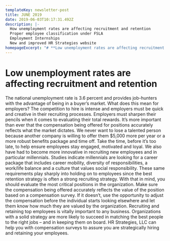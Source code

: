 ```yaml
---
templateKey: newsletter-post
title: JUNE 2019
date: 2019-06-03T10:17:31.492Z
description: |-
  How unemployment rates are affecting recruitment and retention
  Proper employee classification under FSLA
  Employment Internships
  New and improved HR Strategies website
homepageExcerpt: "# **Low unemployment rates are affecting recruitment and retention**\r\n\nThe national unemployment rate is 3.6 percent and provides job-hunters with the advantage of being in a buyer’s market. What does this mean for employers?"
---
```

# Low unemployment rates are affecting recruitment and retention

The national unemployment rate is 3.6 percent and provides job-hunters with the advantage of being in a buyer’s market. What does this mean for employers?  The competition to hire is intense and employers must be quick and creative in their recruiting processes.  Employers must sharpen their pencils when it comes to evaluating their total rewards.  It’s more important than ever that the compensation being offered for positions accurately reflects what the market dictates.  We never want to lose a talented person because another company is willing to offer them $5,000 more per year or a more robust benefits package and time off.  Take the time, before it’s too late, to help ensure employees stay engaged, motivated and loyal.We also have had to become more innovative in recruiting new employees and in particular millennials. Studies indicate millennials are looking for a career package that includes career mobility, diversity of responsibilities, a work/life balance and a culture that values social responsibility. These same requirements play sharply into holding on to employees since the best retention strategy is often a strong recruiting strategy. With that in mind, you should evaluate the most critical positions in the organization.  Make sure the compensation being offered accurately reflects the value of the position based on a compensation survey.  If it doesn’t, use the opportunity to adjust the compensation before the individual starts looking elsewhere and let them know how much they are valued by the organization.Recruiting and retaining top employees is vitally important to any business. Organizations with a solid strategy are more likely to succeed in matching the best people to the right jobs – and in keeping them on board.HR Strategies, LLC can help you with compensation surveys to assure you are strategically hiring and retaining your employees.
